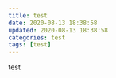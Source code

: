 ```yaml
---
title: test
date: 2020-08-13 18:38:58
updated: 2020-08-13 18:38:58
categories: test
tags: [test]
---
```


test